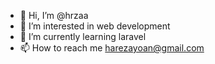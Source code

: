 - 👋 Hi, I’m @hrzaa
- 👀 I’m interested in web development
- 🌱 I’m currently learning laravel
- 📫 How to reach me harezayoan@gmail.com

<!---
hrzaa/hrzaa is a ✨ special ✨ repository because its `README.md` (this file) appears on your GitHub profile.
You can click the Preview link to take a look at your changes.
--->
